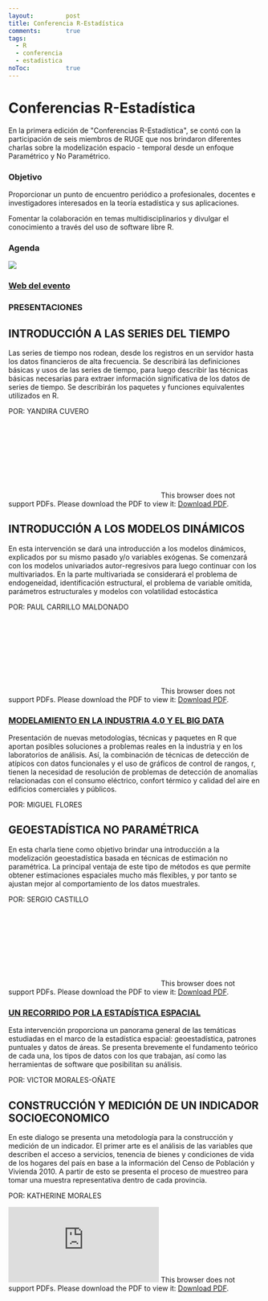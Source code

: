 ```yaml
---
layout: 		post
title: Conferencia R-Estadística
comments:		true
tags: 
  - R
  - conferencia
  - estadistica
noToc:			true
---
```


Conferencias R-Estadística
===================
En la primera edición de "Conferencias R-Estadística", se contó con la participación de seis miembros de RUGE que nos brindaron diferentes charlas sobre la modelización espacio - temporal desde un enfoque Paramétrico y No Paramétrico.



### Objetivo
Proporcionar un punto de encuentro periódico a profesionales, docentes e investigadores interesados en la teoría estadística y sus aplicaciones.

Fomentar la colaboración en temas multidisciplinarios y divulgar el conocimiento a través del uso de software libre R.

### Agenda

![](http://rusersgroup.com/conf_stat2018/assets/afiche.png)

### [Web del evento](http://rusersgroup.com/conf_stat2018/)


### PRESENTACIONES

## INTRODUCCIÓN A LAS SERIES DEL TIEMPO
Las series de tiempo nos rodean, desde los registros en un servidor hasta los datos financieros de alta frecuencia. Se describirá las definiciones básicas y usos de las series de tiempo, para luego describir las técnicas básicas necesarias para extraer información significativa de los datos de series de tiempo.  Se describirán los paquetes y funciones equivalentes utilizados en R.

POR: YANDIRA CUVERO

<object data="http://rusersgroup.com/conf_stat2018/present/estadistica espacial.pdf" type="application/pdf" width="1100px" height="800px">
    <embed src="http://rusersgroup.com/conf_stat2018/present/estadistica espacial.pdf">
        This browser does not support PDFs. Please download the PDF to view it: <a href="https://www.rstudio.com/wp-content/uploads/2015/03/rmarkdown-spanish.pdf">Download PDF</a>.</p>
    </embed>
</object>

 
## INTRODUCCIÓN A LOS MODELOS DINÁMICOS
En esta intervención se dará una introducción a los modelos dinámicos, explicados por su mismo pasado y/o variables exógenas. Se comenzará con los modelos univariados autor-regresivos para luego continuar con los multivariados. En la parte multivariada se considerará el problema de endogeneidad, identificación estructural, el problema de variable omitida, parámetros estructurales y modelos con volatilidad estocástica

POR: PAUL CARRILLO MALDONADO

<object data="http://rusersgroup.com/conf_stat2018/present/Introduccion modelos dinamicos.pdf" type="application/pdf" width="1100px" height="800px">
    <embed src="http://rusersgroup.com/conf_stat2018/present/Introduccion modelos dinamicos.pdf">
        This browser does not support PDFs. Please download the PDF to view it: <a href="https://www.rstudio.com/wp-content/uploads/2015/03/rmarkdown-spanish.pdf">Download PDF</a>.</p>
    </embed>
</object>


### [MODELAMIENTO EN LA INDUSTRIA 4.0 Y EL BIG DATA](http://rpubs.com/mflores72000/400916)

Presentación de nuevas metodologías, técnicas y paquetes en R que aportan posibles soluciones a problemas reales en la industria y en los laboratorios de análisis. Así, la combinación de técnicas de detección de atípicos con datos funcionales y el uso de gráficos de control de rangos, r, tienen la necesidad de resolución de problemas de detección de anomalías relacionadas con el consumo eléctrico, confort térmico y calidad del aire en edificios comerciales y públicos.

POR: MIGUEL FLORES
 
## GEOESTADÍSTICA NO PARAMÉTRICA
En esta charla tiene como objetivo brindar una introducción a la modelización geoestadística basada en técnicas de estimación no paramétrica. La principal ventaja de este tipo de métodos es que permite obtener estimaciones espaciales mucho más flexibles, y por tanto se ajustan mejor al comportamiento de los datos muestrales.

POR: SERGIO CASTILLO

<object data="http://rusersgroup.com/conf_stat2018/present/Geoestadistica No Parametrica.pdf" type="application/pdf" width="1100px" height="800px">
    <embed src="http://rusersgroup.com/conf_stat2018/present/Geoestadistica No Parametrica.pdf">
        This browser does not support PDFs. Please download the PDF to view it: <a href="https://www.rstudio.com/wp-content/uploads/2015/03/rmarkdown-spanish.pdf">Download PDF</a>.</p>
    </embed>
</object>


### [UN RECORRIDO POR LA ESTADÍSTICA ESPACIAL](http://rpubs.com/VMO/SpatialJourney)

Esta intervención proporciona un panorama general de las temáticas estudiadas en el marco de la estadística espacial: geoestadística, patrones puntuales y datos de áreas. Se presenta brevemente el fundamento teórico de cada una, los tipos de datos con los que trabajan, así como las herramientas de software que posibilitan su análisis. 

POR: VICTOR MORALES-OÑATE


## CONSTRUCCIÓN Y MEDICIÓN DE UN INDICADOR SOCIOECONOMICO
En este dialogo se presenta una metodología para la construcción y medición de un indicador. El primer arte es el análisis de las variables que describen el acceso a servicios, tenencia de bienes y condiciones de vida de los hogares del país en base a la información del Censo de Población y Vivienda 2010.  A partir de esto se presenta el proceso de muestreo para tomar una muestra representativa dentro de cada provincia.

POR: KATHERINE MORALES

<object data="http://rusersgroup.com/conf_stat2018/present/construccion-de-indicadores.pdf" type="application/pdf" width="1100px" height="800px">
    <embed src="http://rusersgroup.com/conf_stat2018/present/Geoestadistica No Parametrica.pdf">
        This browser does not support PDFs. Please download the PDF to view it: <a href="https://www.rstudio.com/wp-content/uploads/2015/03/rmarkdown-spanish.pdf">Download PDF</a>.</p>
    </embed>
</object>


